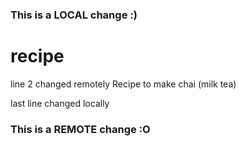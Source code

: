 ### This is a LOCAL change :)
# recipe
line 2 changed remotely
Recipe to make chai (milk tea)

last line changed locally
### This is a REMOTE change :O
